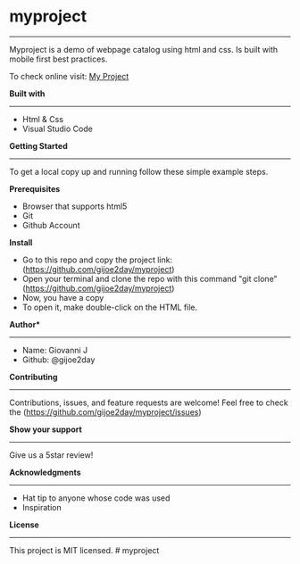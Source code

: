 # myproject

---

Myproject is a demo of webpage catalog using html and css. Is built with mobile first best practices.

To check online visit: [My Project](https://gjuliao.github.io/myproject/)

**Built with**

---

- Html & Css
- Visual Studio Code

**Getting Started**

---

To get a local copy up and running follow these simple example steps.

**Prerequisites**

- Browser that supports html5
- Git
- Github Account

**Install**

- Go to this repo and copy the project link: (https://github.com/gijoe2day/myproject)
- Open your terminal and clone the repo with this command "git clone" (https://github.com/gijoe2day/myproject)
- Now, you have a copy
- To open it, make double-click on the HTML file.

**Author\***

---

- Name: Giovanni J
- Github: @gijoe2day

**Contributing**

---

Contributions, issues, and feature requests are welcome!
Feel free to check the (https://github.com/gijoe2day/myproject/issues)

**Show your support**

---

Give us a 5star review!

**Acknowledgments**

---

- Hat tip to anyone whose code was used
- Inspiration

**License**

---

This project is MIT licensed. # myproject
